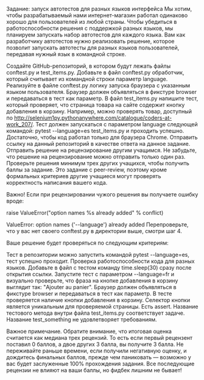 Задание: запуск автотестов для разных языков интерфейса Мы хотим, чтобы разрабатываемый нами интернет-магазин работал одинаково хорошо для пользователей из любой страны. Чтобы убедиться в работоспособности решения с поддержкой разных языков, мы планируем запускать набор автотестов для каждого языка. Вам как разработчику автотестов нужно реализовать решение, которое позволит запускать автотесты для разных языков пользователей, передавая нужный язык в командной строке.

Создайте GitHub-репозиторий, в котором будут лежать файлы conftest.py и test_items.py. Добавьте в файл conftest.py обработчик, который считывает из командной строки параметр language. Реализуйте в файле conftest.py логику запуска браузера с указанным языком пользователя. Браузер должен объявляться в фикстуре browser и передаваться в тест как параметр. В файл test_items.py напишите тест, который проверяет, что страница товара на сайте содержит кнопку добавления в корзину. Например, можно проверять товар, доступный по http://selenium1py.pythonanywhere.com/catalogue/coders-at-work_207/. Тест должен запускаться с параметром language следующей командой: pytest --language=es test_items.py и проходить успешно. Достаточно, чтобы код работал только для браузера Сhrome. Отправить ссылку на данный репозиторий в качестве ответа на данное задание. Отправить решение на рецензирование другим учащимся. Не забудьте, что решение на рецензирование можно отправить только один раз. Проверьте решения минимум трех других учащихся, чтобы получить баллы за задание. Это задание с peer-review, поэтому кроме формальных критериев другие учащиеся могут проверять корректность написания вашего кода.

Важно! Если при рецензировании чужого решения вы получаете ошибку вроде:

raise ValueError("option names %s already added" % conflict)

ValueError: option names {'--language'} already added Перепроверьте, что у вас нет своего conftest.py в директории выше, смотри шаг 4.

Ваше решение будет проверяться по следующим критериям:

Тест в репозитории можно запустить командой pytest --language=es, тест успешно проходит. Проверка работоспособности кода для разных языков. Добавьте в файл с тестом команду time.sleep(30) сразу после открытия ссылки. Запустите тест с параметром --language=fr и визуально проверьте, что фраза на кнопке добавления в корзину выглядит так: "Ajouter au panier". Браузер должен объявляться в фикстуре browser и передаваться в тест как параметр. В тесте проверяется наличие кнопки добавления в корзину. Селектор кнопки является уникальным для проверяемой страницы. Есть assert. Название тестового метода внутри файла test_items.py соответствует задаче. Название test_something не удовлетворяет требованиям.

Важное примечание. Обратите внимание, что итоговая оценка считается как медиана трех рецензий. То есть если первый рецензент поставил 0 баллов, а двое других 3 балла, вы получите 3 балла. Не переживайте раньше времени, если получили негативную оценку, и дождитесь финальных баллов, прежде чем паниковать — возможно у вас будет заслуженные 100% прохождения задания. Все последующие рецензии не влияют на ваши баллы, но фидбек лишним не бывает!
